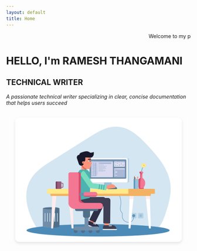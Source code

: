 ```yaml
---
layout: default
title: Home
---
```

<div class="marquee-banner">
  <marquee behavior="scroll" direction="left" scrollamount="6" onmouseover="this.stop();" onmouseout="this.start();">
    Welcome to my professional portfolio!
  </marquee>
</div>

<div class="hero">
  <h1>HELLO, I'm RAMESH THANGAMANI</h1>
  <h2>TECHNICAL WRITER</h2>
  <p><em>A passionate technical writer specializing in clear, concise documentation that helps users succeed</em></p>
</div>

<div style="text-align: center; margin-top: 2rem;">
  <img src="images/TW_illurstration.jpg" alt="Technical Writer Illustration"
       style="max-width: 90%; height: auto; max-height: 400px; border-radius: 10px; box-shadow: 0 4px 8px rgba(0,0,0,0.1);">
</div>

